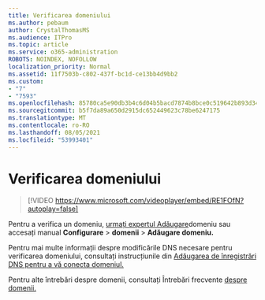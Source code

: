 ```yaml
---
title: Verificarea domeniului
ms.author: pebaum
author: CrystalThomasMS
ms.audience: ITPro
ms.topic: article
ms.service: o365-administration
ROBOTS: NOINDEX, NOFOLLOW
localization_priority: Normal
ms.assetid: 11f7503b-c802-437f-bc1d-ce13bb4d9bb2
ms.custom:
- "7"
- "7593"
ms.openlocfilehash: 85780ca5e90db3b4c6d04b5bacd7874b8bce0c519642b893d34bc873dc689c83
ms.sourcegitcommit: b5f7da89a650d2915dc652449623c78be6247175
ms.translationtype: MT
ms.contentlocale: ro-RO
ms.lasthandoff: 08/05/2021
ms.locfileid: "53993401"
---
```

# <a name="verify-your-domain"></a>Verificarea domeniului

> [!VIDEO https://www.microsoft.com/videoplayer/embed/RE1FOfN?autoplay=false]

Pentru a verifica un domeniu, [urmați expertul Adăugare](https://admin.microsoft.com/Adminportal#/Domains/Wizard)domeniu sau accesați manual **Configurare**  >  **domenii**  >  **Adăugare domeniu.**

Pentru mai multe informații despre modificările DNS necesare pentru verificarea domeniului, consultați instrucțiunile din [Adăugarea de înregistrări DNS pentru a vă conecta domeniul.](https://docs.microsoft.com/microsoft-365/admin/get-help-with-domains/create-dns-records-at-any-dns-hosting-provider)

Pentru alte întrebări despre domenii, consultați Întrebări frecvente [despre domenii.](https://docs.microsoft.com/microsoft-365/admin/setup/domains-faq)
